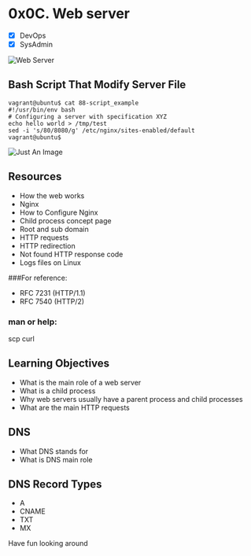 # 0x0C. Web server

- [x] DevOps
- [x] SysAdmin

![Web Server](https://s3.amazonaws.com/intranet-projects-files/holbertonschool-sysadmin_devops/266/8Gu52Qv.png)

## Bash Script That Modify Server File
```
vagrant@ubuntu$ cat 88-script_example
#!/usr/bin/env bash
# Configuring a server with specification XYZ
echo hello world > /tmp/test
sed -i 's/80/8080/g' /etc/nginx/sites-enabled/default
vagrant@ubuntu$
```

![Just An Image](https://s3.amazonaws.com/intranet-projects-files/holbertonschool-sysadmin_devops/266/82VsYEC.jpg)

## Resources
* How the web works
* Nginx
* How to Configure Nginx
* Child process concept page
* Root and sub domain
* HTTP requests
* HTTP redirection
* Not found HTTP response code
* Logs files on Linux

###For reference:
* RFC 7231 (HTTP/1.1)
* RFC 7540 (HTTP/2)

### man or help:
scp
curl

## Learning Objectives
* What is the main role of a web server
* What is a child process
* Why web servers usually have a parent process and child processes
* What are the main HTTP requests

## DNS
* What DNS stands for
* What is DNS main role

## DNS Record Types
* A
* CNAME
* TXT
* MX

Have fun looking around
